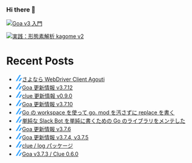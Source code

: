 ### Hi there 👋

[![Goa v3 入門](https://user-images.githubusercontent.com/4232165/99132515-db697b00-2659-11eb-8dae-05b549bcba90.png)](https://zenn.dev/ikawaha/books/goa-design-v3)

[![実践：形態素解析 kagome v2](https://user-images.githubusercontent.com/4232165/102152682-e281e400-3eb8-11eb-91f7-13e08a8977d9.png)](https://zenn.dev/ikawaha/books/kagome-v2-japanese-tokenizer)

# Recent Posts

<!--[START github.com/ikawaha/feedsnippet]--><!--[2022-07-23T00:01:09Z]-->
* ![](./icon/zenn.png)[さよなら WebDriver Client Agouti](https://zenn.dev/ikawaha/articles/20220722-4719183593a3cb)
* ![](./icon/zenn.png)[Goa 更新情報 v3.7.12](https://zenn.dev/ikawaha/articles/20220717-c8f77d794dd18e)
* ![](./icon/zenn.png)[clue 更新情報 v0.9.0](https://zenn.dev/ikawaha/articles/20220715-024418951cf58d)
* ![](./icon/zenn.png)[Goa 更新情報 v3.7.10](https://zenn.dev/ikawaha/articles/20220702-2fb029d5b376fd)
* ![](./icon/zenn.png)[Go の workspace を使って go. mod を汚さずに replace を書く](https://zenn.dev/ikawaha/articles/20220701-a053ec54b77435)
* ![](./icon/zenn.png)[単純な Slack Bot を単純に書くための Go のライブラリをメンテした](https://zenn.dev/ikawaha/articles/20220628-0bd46584a3063d)
* ![](./icon/zenn.png)[Goa 更新情報 v3.7.6](https://zenn.dev/ikawaha/articles/20220604-5fec68135de16d)
* ![](./icon/zenn.png)[Goa 更新情報 v3.7.4, v3.7.5](https://zenn.dev/ikawaha/articles/20220515-8f78f05cd20ff7)
* ![](./icon/zenn.png)[clue / log パッケージ](https://zenn.dev/ikawaha/articles/20220503-6677a85c121a27)
* ![](./icon/zenn.png)[Goa v3.7.3 / Clue 0.6.0](https://zenn.dev/ikawaha/articles/20220503-1528a09718aef9)
<!--[END github.com/ikawaha/feedsnippet]-->

